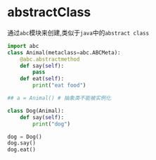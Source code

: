 # abstractClass




通过`abc`模块来创建,类似于`java`中的`abstract class`

```python
import abc
class Animal(metaclass=abc.ABCMeta):
    @abc.abstractmethod
    def say(self):
        pass
    def eat(self):
        print("eat food")

## a = Animal() # 抽象类不能被实例化

class Dog(Animal):
    def say(self):
        print("dog")

dog = Dog()
dog.say()
dog.eat()

```